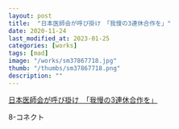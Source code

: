 ```yaml
---
layout: post
title:  "日本医師会が呼び掛け　「我慢の3連休合作を」"
date: 2020-11-24
last_modified_at: 2023-01-25
categories: [works]
tags: [mad]
image: "/works/sm37867718.jpg"
thumb: "/thumbs/sm37867718.png"
description: ""
---
```


<script type="application/javascript" src="https://embed.nicovideo.jp/watch/sm37867718/script?w=640&h=360"></script><noscript><a href="https://www.nicovideo.jp/watch/sm37867718">日本医師会が呼び掛け　「我慢の3連休合作を」</a></noscript>

8-コネクト